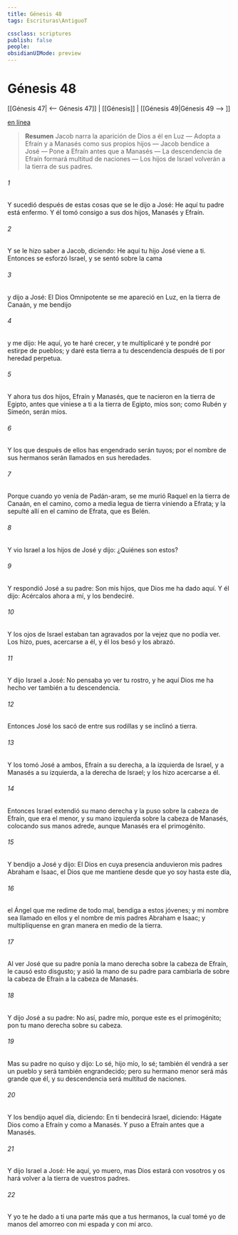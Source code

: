 ```yaml
---
title: Génesis 48
tags: Escrituras\AntiguoT

cssclass: scriptures
publish: false
people:
obsidianUIMode: preview
---
```


# Génesis 48
[[Génesis 47| <-- Génesis 47]] | [[Génesis]] | [[Génesis 49|Génesis 49 --> ]]

[en línea](https://churchofjesuschrist.org/study/scriptures/ot/gen/48?lang=spa)

> __Resumen__
Jacob narra la aparición de Dios a él en Luz — Adopta a Efraín y a Manasés como sus propios hijos — Jacob bendice a José — Pone a Efraín antes que a Manasés — La descendencia de Efraín formará multitud de naciones — Los hijos de Israel volverán a la tierra de sus padres.

###### 1 
Y sucedió después de estas cosas que se le dijo a José: He aquí tu padre está enfermo. Y él tomó consigo a sus dos hijos, Manasés y Efraín.

###### 2 
Y se le hizo saber a Jacob, diciendo: He aquí tu hijo José viene a ti. Entonces se esforzó Israel, y se sentó sobre la cama

###### 3 
y dijo a José: El Dios Omnipotente se me apareció en Luz, en la tierra de Canaán, y me bendijo

###### 4 
y me dijo: He aquí, yo te haré crecer, y te multiplicaré y te pondré por estirpe de pueblos; y daré esta tierra a tu descendencia después de ti por heredad perpetua.

###### 5 
Y ahora tus dos hijos, Efraín y Manasés, que te nacieron en la tierra de Egipto, antes que viniese a ti a la tierra de Egipto, míos son; como Rubén y Simeón, serán míos.

###### 6 
Y los que después de ellos has engendrado serán tuyos; por el nombre de sus hermanos serán llamados en sus heredades.

###### 7 
Porque cuando yo venía de Padán-aram, se me murió Raquel en la tierra de Canaán, en el camino, como a media legua de tierra viniendo a Efrata; y la sepulté allí en el camino de Efrata, que es Belén.

###### 8 
Y vio Israel a los hijos de José y dijo: ¿Quiénes son estos?

###### 9 
Y respondió José a su padre: Son mis hijos, que Dios me ha dado aquí. Y él dijo: Acércalos ahora a mí, y los bendeciré.

###### 10 
Y los ojos de Israel estaban tan agravados por la vejez que no podía ver. Los hizo, pues, acercarse a él, y él los besó y los abrazó.

###### 11 
Y dijo Israel a José: No pensaba yo ver tu rostro, y he aquí Dios me ha hecho ver también a tu descendencia.

###### 12 
Entonces José los sacó de entre sus rodillas y se inclinó a tierra.

###### 13 
Y los tomó José a ambos, Efraín a su derecha, a la izquierda de Israel, y a Manasés a su izquierda, a la derecha de Israel; y los hizo acercarse a él.

###### 14 
Entonces Israel extendió su mano derecha y la puso sobre la cabeza de Efraín, que era el menor, y su mano izquierda sobre la cabeza de Manasés, colocando  sus manos adrede, aunque Manasés era el primogénito.

###### 15 
Y bendijo a José y dijo: El Dios en cuya presencia anduvieron mis padres Abraham e Isaac, el Dios que me mantiene desde que yo soy hasta este día,

###### 16 
el Ángel que me redime de todo mal, bendiga a estos jóvenes; y mi nombre sea llamado en ellos y el nombre de mis padres Abraham e Isaac; y multiplíquense en gran manera en medio de la tierra.

###### 17 
Al ver José que su padre ponía la mano derecha sobre la cabeza de Efraín, le causó esto disgusto; y asió la mano de su padre para cambiarla de sobre la cabeza de Efraín a la cabeza de Manasés.

###### 18 
Y dijo José a su padre: No así, padre mío, porque este es el primogénito; pon tu mano derecha sobre su cabeza.

###### 19 
Mas su padre no quiso y dijo: Lo sé, hijo mío, lo sé; también él vendrá a ser un pueblo y será también engrandecido; pero su hermano menor será más grande que él, y su descendencia será multitud de naciones.

###### 20 
Y los bendijo aquel día, diciendo: En ti bendecirá Israel, diciendo: Hágate Dios como a Efraín y como a Manasés. Y puso a Efraín antes que a Manasés.

###### 21 
Y dijo Israel a José: He aquí, yo muero, mas Dios estará con vosotros y os hará volver a la tierra de vuestros padres.

###### 22 
Y yo te he dado a ti una parte más que a tus hermanos, la cual tomé yo de manos del amorreo con mi espada y con mi arco.

